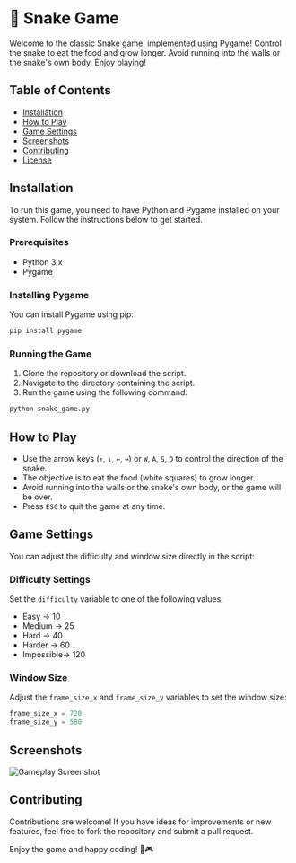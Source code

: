 # 🐍 Snake  Game

Welcome to the classic Snake game, implemented using Pygame! Control the snake to eat the food and grow longer. Avoid running into the walls or the snake's own body. Enjoy playing!

## Table of Contents
- [Installation](#installation)
- [How to Play](#how-to-play)
- [Game Settings](#game-settings)
- [Screenshots](#screenshots)
- [Contributing](#contributing)
- [License](#license)

## Installation

To run this game, you need to have Python and Pygame installed on your system. Follow the instructions below to get started.

### Prerequisites

- Python 3.x
- Pygame

### Installing Pygame

You can install Pygame using pip:

```sh
pip install pygame
```

### Running the Game

1. Clone the repository or download the script.
2. Navigate to the directory containing the script.
3. Run the game using the following command:

```sh
python snake_game.py
```

## How to Play

- Use the arrow keys (`↑`, `↓`, `←`, `→`) or `W`, `A`, `S`, `D` to control the direction of the snake.
- The objective is to eat the food (white squares) to grow longer.
- Avoid running into the walls or the snake's own body, or the game will be over.
- Press `ESC` to quit the game at any time.

## Game Settings

You can adjust the difficulty and window size directly in the script:

### Difficulty Settings

Set the `difficulty` variable to one of the following values:

- Easy      ->  10
- Medium    ->  25
- Hard      ->  40
- Harder    ->  60
- Impossible->  120

### Window Size

Adjust the `frame_size_x` and `frame_size_y` variables to set the window size:

```python
frame_size_x = 720
frame_size_y = 580
```

## Screenshots

![Gameplay Screenshot](https://via.placeholder.com/720x580.png?text=Gameplay+Screenshot)

## Contributing

Contributions are welcome! If you have ideas for improvements or new features, feel free to fork the repository and submit a pull request.



Enjoy the game and happy coding! 🐍🎮

